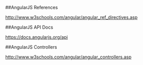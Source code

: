 ﻿##AngularJS References

http://www.w3schools.com/angular/angular_ref_directives.asp

##AngularJS API Docs

https://docs.angularjs.org/api

##AngularJS Controllers

http://www.w3schools.com/angular/angular_controllers.asp
